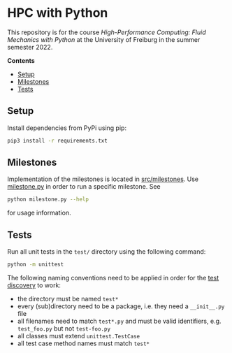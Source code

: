 <!-- omit in toc -->
# HPC with Python

This repository is for the course _High-Performance Computing: Fluid Mechanics
with Python_ at the University of Freiburg in the summer semester 2022.

**Contents**

- [Setup](#setup)
- [Milestones](#milestones)
- [Tests](#tests)

## Setup

Install dependencies from PyPi using pip:
```sh
pip3 install -r requirements.txt
```

## Milestones

Implementation of the milestones is located in [src/milestones](src/milestones).
Use [milestone.py](milestone.py) in order to run a specific milestone. See
```sh
python milestone.py --help
```
for usage information.

## Tests

Run all unit tests in the `test/` directory using the following command:
```sh
python -m unittest
```
The following naming conventions need to be applied in order for the
[test discovery](https://docs.python.org/3/library/unittest.html#unittest-test-discovery)
to work:
- the directory must be named `test*`
- every (sub)directory need to be a package, i.e. they need a `__init__.py` file
- all filenames need to match `test*.py` and must be valid identifiers, e.g.
  `test_foo.py` but not `test-foo.py`
- all classes must extend `unittest.TestCase`
- all test case method names must match `test*`
